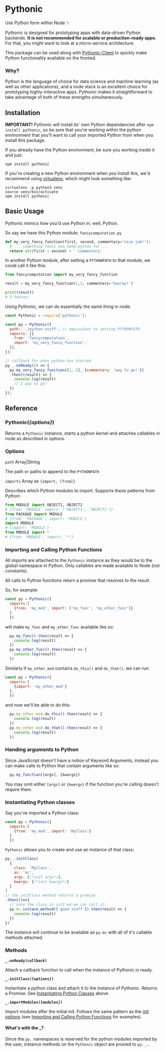 # Pythonic

Use Python form within Node ✨

Pythonic is designed for prototyping apps with data-driven Python backends. **It is not recommended for scalable or production-ready apps.** For that, you might want to look at a micro-service architecture.

This package can be used along with [Pythonic-Client](https://github.com/ideo-colab/pythonic-client) to quickly make Python functionality available on the fronted.

### Why?

Python is the language of choice for data science and machine learning (as well as other applications), and a node stack is an excellent choice for prototyping highly-interactive apps. Pythonic makes it straightforward to take advantage of both of these strengths simultaneously.

## Installation

**IMPORTANT!** Pythonic will install its' own Python dependancies after `npm install pythonic`, so be sure that you're working within the python environment that you'll want to call your imported Python from when you install this package.

If you already have the Python environment, be sure you working inside it and just:
```
npm install pythonic
```

If you're creating a new Python environment when you install this, we'd recommend using [virtualenv](https://virtualenv.pypa.io/en/stable/), which might look something like:
```
virtualenv -p python3 venv
source venv/bin/activate
npm install pythonic
```

## Basic Usage

Pythonic mimics how you'd use Python in, well, Python.

So say we have this Python module:
`fancycomputation.py`
```py
def my_very_fancy_function(first, second, commentary='nice job!'):
  # ... something fancy you need python for ...
  return str(first + second) + ' commentary'
```

In another Python module, after setting a `PYTHONPATH` to that module, we could call it like this:
```py
from fancycomputation import my_very_fancy_function

result = my_very_fancy_function(1,2, commentary='hooray!')

print(result)
# 3 hooray!
```

Using Pythonic, we can do essentially the same thing in node:
```js
const Pythonic = require('pythonic');

const py = Pythonic({
  path: './python-stuff', // equivalent to setting PYTHONPATH
  imports: [{
    from: 'fancycomputation',
    import: 'my_very_fancy_function',
  }],
});

// callback for when python has started
py._.onReady(() => {
  py.my_very_fancy_function([1, 2], {commentary: 'way to go!'})
  .then((result) => {
    console.log(result)
    // 3 way to go!
  })
});
```

## Reference

### Pythonic(_{options}_)
Returns a `Pythonic` instance, starts a python kernel and attaches callables in node as described in options.

### Options

*`path`* Array|String

The path or paths to append to the `PYTHONPATH`

*`imports`* Array as `{import, [from]}`

Describes which Python modules to import. Supports these patterns from Python:
```py
from MODULE import OBJECT1, OBJECT2
# {from: 'MODULE' import: ['OBJECT1', 'OBJECT2']}
from PACKAGE import MODULE
# {from: 'PACKAGE', import: 'MODULE'}
import MODULE
# {import: 'MODULE'}
from MODULE import *
# {from: 'MODULE', import: '*'}
```


### Importing and Calling Python Functions

All imports are attached to the `Pythonic` instance as they would be to the global namespace in Python. Only callables are made available to Node (not constants).

All calls to Python functions return a promise that resolves to the result.

So, for example:
```js
const py = Pythonic({
  imports:[
    {from: 'my_mod', import: ['my_func', 'my_other_func']}
  ]
  })
```
will make `my_func` and `my_other_func` available like so:
```js
  py.my_func().then(result => {
    console.log(result)
  })
  py.my_other_func().then(result => {
    console.log(result)
  })
```


Similarly if `my_other_mod` contains `do_this()` and `do_that()`, we can run:
```js
const py = Pythonic({
  imports:[
    {import: 'my_other_mod'}
  ]
  })
```
and now we'll be able to do this:
```js
  py.my_other_mod.do_this().then(result => {
    console.log(result)
  })
  py.my_other_mod.do_that().then(result => {
    console.log(result)
  })
```

### Handing arguments to Python
Since JavaScript doesn't have a notion of Keyword Arguments, instead you can make calls to Python that contain arguments like so:

```js
  py.my_function([args], {kwargs})
```
You may omit either `[args]` or `{kwargs}` if the function you're calling doesn't require them.


### Instantiating Python classes
Say you've imported a Python class:
```js
const py = Pythonic({
  imports:[
    {from: 'my_mod', import: 'MyClass'}
  ]
  })
```
`Pythonic` allows you to create and use an instance of that class:
```js
py._.initClass(
  {
    class: 'MyClass',
    as: 'mc',
    args: [/*init args*/],
    kwargs: {/*init kwargs*/}
  }
)
// the initClass method returns a promise
.then(()=>{
  // once the class is init'ed we can call it:
  py.mc.instace_method(['good stuff']).then(result => {
    console.log(result)
  })
})
```
The instance will continue to be available as `py.mc` with all of it's callable methods attached.


### Methods

**`_.onReady(callback)`**

Attach a callback function to call when the instance of Pythonic is ready.

**`_.initClass({options})`**

Instantiate a python class and attach it to the instance of Pythonic. Returns a Promise. See [Instantiating Python Classes](#instantiating-python-classes) above.

**`_.importModules([modules])`**

Import modules after the initial init. Follows the same pattern as the [init options](#options) (see [Importing and Calling Python Functions](#importing-and-calling-python-functions) for examples).

#### What's with the \_?
Since the `py.` namespaces is reserved for the python modules imported by the user, instance methods on the `Pythonic` object are proxied to `py._.`.
